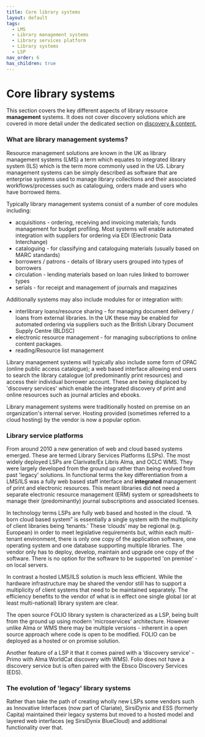 ```yaml
---
title: Core library systems
layout: default
tags:
  - LMS
  - Library management systems
  - Library services platform
  - Library systems
  - LSP
nav_order: 6
has_children: true
---
```

# Core library systems

This section covers the key different aspects of library resource **management** systems. It does not cover discovery solutions which are covered in more detail under the dedicated section on [discovery & content.](/discovery-and-content/)

### What are library management systems?

Resource management solutions are known in the UK as library management systems (LMS) a term which equates to integrated library system (ILS) which is the term more commonly used in the US. Library management systems can be simply described as software that are enterprise systems used to manage library collections and their associated workflows/processes such as cataloguing, orders made and users who have borrowed items.

Typically library management systems consist of a number of core modules including:

* acquisitions - ordering, receiving and invoicing materials; funds management for budget profiling. Most systems will enable automated integration with suppliers for ordering via EDI (Electronic Data Interchange)
* cataloguing - for classifying and cataloguing materials (usually based on MARC standards)
* borrowers / patrons - details of library users grouped into types of borrowers
* circulation - lending materials based on loan rules linked to borrower types
* serials - for receipt and management of journals and magazines

Additionally systems may also include modules for or integration with:

* interlibrary loans/resource sharing - for managing document delivery / loans from external libraries. In the UK these may be enabled for automated ordering via suppliers such as the British Library Document Supply Centre (BLDSC)
* electronic resource management - for managing subscriptions to online content packages.
* reading/Resource list management

Library management systems will typically also include some form of OPAC (online public access catalogue); a web based interface allowing end users to search the library catalogue (of predominantly print resources) and access their individual borrower account. These are being displaced by 'discovery services' which enable the integrated discovery of print and online resources such as journal articles and ebooks.

Library management systems were traditionally hosted on premise on an organization's internal server. Hosting provided (sometimes referred to a cloud hosting) by the vendor is now a popular option.

### Library service platforms

From around 2010 a new generation of web and cloud based systems emerged. These are termed Library Services Platforms (LSPs). The most widely deployed LSPs are Clarivate/Ex Libris Alma, and OCLC WMS. They were largely developed from the ground up rather than being evolved from past 'legacy' solutions. In functional terms the key differentiation from a LMS/ILS was a fully web based staff interface and **integrated** management of print and electronic resources. This meant libraries did not need a separate electronic resource management (ERM) system or spreadsheets to manage their (predominantly) journal subscriptions and associated licenses.

In technology terms LSPs are fully web based and hosted in the cloud. “A born cloud based system” is essentially a single system with the multiplicity of client libraries being ‘tenants.’ These ‘clouds’ may be regional (e.g. European) in order to meet legislative requirements but, within each multi-tenant environment, there is only one copy of the application software, one operating system and one database supporting multiple libraries. The vendor only has to deploy, develop, maintain and upgrade one copy of the software. There is no option for the software to be supported 'on premise' - on local servers.

In contrast a hosted LMS/ILS solution is much less efficient. While the hardware infrastructure may be shared the vendor still has to support a multiplicity of client systems that need to be maintained separately. The efficiency benefits to the vendor of what is in effect one single global (or at least multi-national) library system are clear.

The open source FOLIO library system is characterized as a LSP, being built from the ground up using modern 'microservices' architecture. However unlike Alma or WMS there may be multiple versions - inherent in a open source approach where code is open to be modified. FOLIO can be deployed as a hosted or on promise solution.

Another feature of a LSP it that it comes paired with a ‘discovery service’ - Primo with Alma WorldCat discovery with WMS). Folio does not have a discovery service but is often paired with the Ebsco Discovery Services (EDS).

### The evolution of 'legacy' library systems

Rather than take the path of creating wholly new LSPs some vendors such as Innovative Interfaces (now part of Clariate), SirsiDynix and ESS (formerly Capita) maintained their legacy systems but moved to a hosted model and layered web interfaces (eg SirsiDynix BlueCloud) and additional functionality over that.
